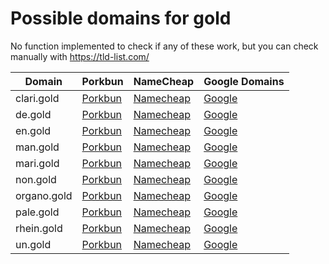 # Possible domains for gold

No function implemented to check if any of these work, but you can check manually with https://tld-list.com/

| Domain | Porkbun | NameCheap | Google Domains |
|---|---|---|---|
| clari.gold | [Porkbun](https://porkbun.com/checkout/search?prb=e814663da1&tlds=&idnLanguage=&search=search&q=clari.gold) | [Namecheap](https://www.namecheap.com/domains/registration/results/?domain=clari.gold) | [Google](https://domains.google.com/registrar/search?searchTerm=clari.gold) |
| de.gold | [Porkbun](https://porkbun.com/checkout/search?prb=e814663da1&tlds=&idnLanguage=&search=search&q=de.gold) | [Namecheap](https://www.namecheap.com/domains/registration/results/?domain=de.gold) | [Google](https://domains.google.com/registrar/search?searchTerm=de.gold) |
| en.gold | [Porkbun](https://porkbun.com/checkout/search?prb=e814663da1&tlds=&idnLanguage=&search=search&q=en.gold) | [Namecheap](https://www.namecheap.com/domains/registration/results/?domain=en.gold) | [Google](https://domains.google.com/registrar/search?searchTerm=en.gold) |
| man.gold | [Porkbun](https://porkbun.com/checkout/search?prb=e814663da1&tlds=&idnLanguage=&search=search&q=man.gold) | [Namecheap](https://www.namecheap.com/domains/registration/results/?domain=man.gold) | [Google](https://domains.google.com/registrar/search?searchTerm=man.gold) |
| mari.gold | [Porkbun](https://porkbun.com/checkout/search?prb=e814663da1&tlds=&idnLanguage=&search=search&q=mari.gold) | [Namecheap](https://www.namecheap.com/domains/registration/results/?domain=mari.gold) | [Google](https://domains.google.com/registrar/search?searchTerm=mari.gold) |
| non.gold | [Porkbun](https://porkbun.com/checkout/search?prb=e814663da1&tlds=&idnLanguage=&search=search&q=non.gold) | [Namecheap](https://www.namecheap.com/domains/registration/results/?domain=non.gold) | [Google](https://domains.google.com/registrar/search?searchTerm=non.gold) |
| organo.gold | [Porkbun](https://porkbun.com/checkout/search?prb=e814663da1&tlds=&idnLanguage=&search=search&q=organo.gold) | [Namecheap](https://www.namecheap.com/domains/registration/results/?domain=organo.gold) | [Google](https://domains.google.com/registrar/search?searchTerm=organo.gold) |
| pale.gold | [Porkbun](https://porkbun.com/checkout/search?prb=e814663da1&tlds=&idnLanguage=&search=search&q=pale.gold) | [Namecheap](https://www.namecheap.com/domains/registration/results/?domain=pale.gold) | [Google](https://domains.google.com/registrar/search?searchTerm=pale.gold) |
| rhein.gold | [Porkbun](https://porkbun.com/checkout/search?prb=e814663da1&tlds=&idnLanguage=&search=search&q=rhein.gold) | [Namecheap](https://www.namecheap.com/domains/registration/results/?domain=rhein.gold) | [Google](https://domains.google.com/registrar/search?searchTerm=rhein.gold) |
| un.gold | [Porkbun](https://porkbun.com/checkout/search?prb=e814663da1&tlds=&idnLanguage=&search=search&q=un.gold) | [Namecheap](https://www.namecheap.com/domains/registration/results/?domain=un.gold) | [Google](https://domains.google.com/registrar/search?searchTerm=un.gold) |
